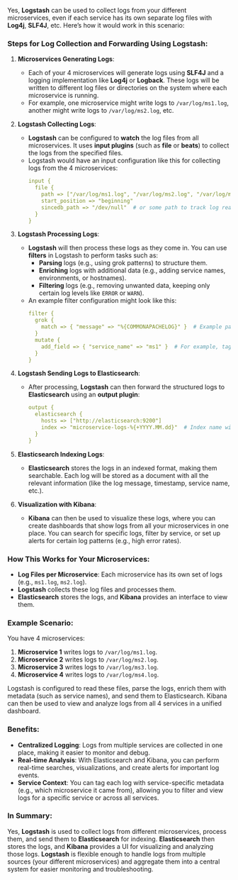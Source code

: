 Yes, **Logstash** can be used to collect logs from your different microservices, even if each service has its own separate log files with **Log4j**, **SLF4J**, etc. Here’s how it would work in this scenario:

### Steps for Log Collection and Forwarding Using **Logstash**:

1. **Microservices Generating Logs**:

   - Each of your 4 microservices will generate logs using **SLF4J** and a logging implementation like **Log4j** or **Logback**. These logs will be written to different log files or directories on the system where each microservice is running.
   - For example, one microservice might write logs to `/var/log/ms1.log`, another might write logs to `/var/log/ms2.log`, etc.

2. **Logstash Collecting Logs**:

   - **Logstash** can be configured to **watch** the log files from all microservices. It uses **input plugins** (such as **file** or **beats**) to collect the logs from the specified files.
   - Logstash would have an input configuration like this for collecting logs from the 4 microservices:
     ```yaml
     input {
       file {
         path => ["/var/log/ms1.log", "/var/log/ms2.log", "/var/log/ms3.log", "/var/log/ms4.log"]
         start_position => "beginning"
         sincedb_path => "/dev/null"  # or some path to track log reading progress
       }
     }
     ```

3. **Logstash Processing Logs**:

   - **Logstash** will then process these logs as they come in. You can use **filters** in Logstash to perform tasks such as:
     - **Parsing** logs (e.g., using grok patterns) to structure them.
     - **Enriching** logs with additional data (e.g., adding service names, environments, or hostnames).
     - **Filtering** logs (e.g., removing unwanted data, keeping only certain log levels like `ERROR` or `WARN`).
   - An example filter configuration might look like this:
     ```yaml
     filter {
       grok {
         match => { "message" => "%{COMMONAPACHELOG}" }  # Example pattern for log parsing
       }
       mutate {
         add_field => { "service_name" => "ms1" }  # For example, tag logs with the service name
       }
     }
     ```

4. **Logstash Sending Logs to Elasticsearch**:

   - After processing, **Logstash** can then forward the structured logs to **Elasticsearch** using an **output plugin**:
     ```yaml
     output {
       elasticsearch {
         hosts => ["http://elasticsearch:9200"]
         index => "microservice-logs-%{+YYYY.MM.dd}"  # Index name with date for organization
       }
     }
     ```

5. **Elasticsearch Indexing Logs**:

   - **Elasticsearch** stores the logs in an indexed format, making them searchable. Each log will be stored as a document with all the relevant information (like the log message, timestamp, service name, etc.).

6. **Visualization with Kibana**:
   - **Kibana** can then be used to visualize these logs, where you can create dashboards that show logs from all your microservices in one place. You can search for specific logs, filter by service, or set up alerts for certain log patterns (e.g., high error rates).

### How This Works for Your Microservices:

- **Log Files per Microservice**: Each microservice has its own set of logs (e.g., `ms1.log`, `ms2.log`).
- **Logstash** collects these log files and processes them.
- **Elasticsearch** stores the logs, and **Kibana** provides an interface to view them.

### Example Scenario:

You have 4 microservices:

1. **Microservice 1** writes logs to `/var/log/ms1.log`.
2. **Microservice 2** writes logs to `/var/log/ms2.log`.
3. **Microservice 3** writes logs to `/var/log/ms3.log`.
4. **Microservice 4** writes logs to `/var/log/ms4.log`.

Logstash is configured to read these files, parse the logs, enrich them with metadata (such as service names), and send them to Elasticsearch. Kibana can then be used to view and analyze logs from all 4 services in a unified dashboard.

### Benefits:

- **Centralized Logging**: Logs from multiple services are collected in one place, making it easier to monitor and debug.
- **Real-time Analysis**: With Elasticsearch and Kibana, you can perform real-time searches, visualizations, and create alerts for important log events.
- **Service Context**: You can tag each log with service-specific metadata (e.g., which microservice it came from), allowing you to filter and view logs for a specific service or across all services.

### In Summary:

Yes, **Logstash** is used to collect logs from different microservices, process them, and send them to **Elasticsearch** for indexing. **Elasticsearch** then stores the logs, and **Kibana** provides a UI for visualizing and analyzing those logs. **Logstash** is flexible enough to handle logs from multiple sources (your different microservices) and aggregate them into a central system for easier monitoring and troubleshooting.
